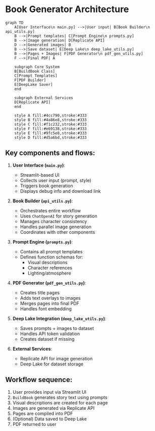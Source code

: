 # Book Generator Architecture

```mermaid
graph TD
    A[User Interface\n main.py] -->|User input| B[Book Builder\n api_utils.py]
    B -->|Prompt templates| C[Prompt Engine\n prompts.py]
    B -->|Image generation| D[Replicate API]
    D -->|Generated images| B
    B -->|Save dataset| E[Deep Lake\n deep_lake_utils.py]
    B -->|Pages + Images| F[PDF Generator\n pdf_gen_utils.py]
    F -->|Final PDF| A
    
    subgraph Core System
    B[BuildBook Class]
    C[Prompt Templates]
    F[PDF Builder]
    E[DeepLake Saver]
    end
    
    subgraph External Services
    D[Replicate API]
    end
    
    style A fill:#4cc790,stroke:#333
    style B fill:#4a86e8,stroke:#333
    style C fill:#f1c232,stroke:#333
    style F fill:#e69138,stroke:#333
    style E fill:#9fc5e8,stroke:#333
    style D fill:#d5a6bd,stroke:#333
```

## Key components and flows:
1. **User Interface (`main.py`)**:
   - Streamlit-based UI
   - Collects user input (prompt, style)
   - Triggers book generation
   - Displays debug info and download link

2. **Book Builder (`api_utils.py`)**:
   - Orchestrates entire workflow
   - Uses `ChatOpenAI` for story generation
   - Manages character consistency
   - Handles parallel image generation
   - Coordinates with other components

3. **Prompt Engine (`prompts.py`)**:
   - Contains all prompt templates
   - Defines function schemas for:
     - Visual descriptions
     - Character references
     - Lighting/atmosphere

4. **PDF Generator (`pdf_gen_utils.py`)**:
   - Creates title pages
   - Adds text overlays to images
   - Merges pages into final PDF
   - Handles font embedding

5. **Deep Lake Integration (`deep_lake_utils.py`)**:
   - Saves prompts + images to dataset
   - Handles API token validation
   - Creates dataset if missing

6. **External Services**:
   - Replicate API for image generation
   - Deep Lake for dataset storage

## Workflow sequence:
1. User provides input via Streamlit UI
2. `BuildBook` generates story text using prompts
3. Visual descriptions are created for each page
4. Images are generated via Replicate API
5. Pages are compiled into PDF
6. (Optional) Data saved to Deep Lake
7. PDF returned to user
